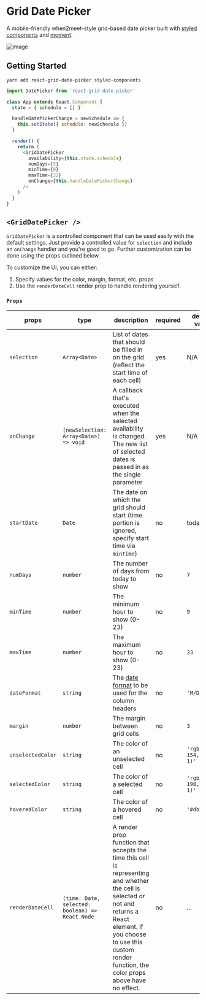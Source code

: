 # Grid Date Picker

A mobile-friendly when2meet-style grid-based date picker built with [styled components](https://github.com/styled-components/styled-components) and [moment](momentjs.com).

![image](https://image.ibb.co/jDKJBT/react_grid_date_picker.png)

## Getting Started

```
yarn add react-grid-date-picker styled-components
```

```js
import DatePicker from 'react-grid-date-picker'

class App extends React.Component {
  state = { schedule = [] }

  handleDatePickerChange = newSchedule => {
    this.setState({ schedule: newSchedule })
  }

  render() {
    return (
      <GridDatePicker
        availability={this.state.schedule}
        numDays={5}
        minTime={8}
        maxTime={22}
        onChange={this.handleDatePickerChange}
      />
    )
  }
}
```

## `<GridDatePicker />`

`GridDatePicker` is a controlled component that can be used easily with the default settings. Just provide a controlled value for `selection` and include an `onChange` handler and you're good to go. Further customization can be done using the props outlined below.

To customize the UI, you can either:
1. Specify values for the color, margin, format, etc. props
2. Use the `renderDateCell` render prop to handle rendering yourself.

### `Props`

| props | type | description |required | default value |
--- | --- | --- | --- | ---
`selection` | `Array<Date>` | List of dates that should be filled in on the grid (reflect the start time of each cell) | yes | N/A
`onChange` | `(newSelection: Array<Date>) => void` | A callback that's executed when the selected availability is changed. The new list of selected dates is passed in as the single parameter | yes | N/A
`startDate` | `Date` | The date on which the grid should start (time portion is ignored, specify start time via `minTime`) | no | today
`numDays` | `number` | The number of days from today to show | no | `7`
`minTime` | `number` | The minimum hour to show (0-23) | no | `9`
`maxTime` | `number` | The maximum hour to show (0-23) | no | `23`
`dateFormat` | `string` | The [date format](http://momentjs.com/docs/#/displaying/) to be used for the column headers | no | `'M/D'`
`margin` | `number` | The margin between grid cells | no | `3`
`unselectedColor` | `string` | The color of an unselected cell | no | `'rgba(89, 154, 242, 1)'`
`selectedColor` | `string` | The color of a selected cell | no | `'rgba(162, 198, 248, 1)'`
`hoveredColor` | `string` | The color of a hovered cell | no | `'#dbedff'`
`renderDateCell` | `(time: Date, selected: boolean) => React.Node` | A render prop function that accepts the time this cell is representing and whether the cell is selected or not and returns a React element. If you choose to use this custom render function, the color props above have no effect. | no | ...